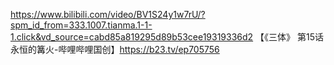 https://www.bilibili.com/video/BV1S24y1w7rU/?spm_id_from=333.1007.tianma.1-1-1.click&vd_source=cabd85a819295d89b53cee19319336d2
【《三体》 第15话 永恒的篝火-哔哩哔哩国创】https://b23.tv/ep705756

